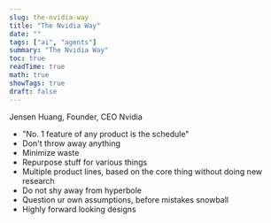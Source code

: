 ```yaml
---
slug: the-nvidia-way
title: "The Nvidia Way"
date: ""
tags: ["ai", "agents"]
summary: "The Nvidia Way"
toc: true
readTime: true
math: true
showTags: true
draft: false
---
```



Jensen Huang, Founder, CEO Nvidia


- "No. 1 feature of any product is the schedule"
- Don't throw away anything
- Minimize waste
- Repurpose stuff for various things
- Multiple product lines, based on the core thing without doing new research
- Do not shy away from hyperbole
- Question ur own assumptions, before mistakes snowball
- Highly forward looking designs
